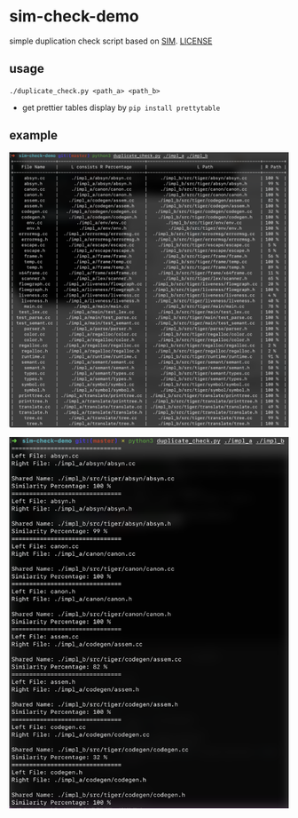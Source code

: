 # sim-check-demo
simple duplication check script based on [SIM](https://dickgrune.com/Programs/similarity_tester/). [LICENSE](https://github.com/yuetsin/sim-check-demo/blob/master/SIM_LICENSE.txt)

## usage

`./duplicate_check.py <path_a> <path_b>`

* get prettier tables display by `pip install prettytable`

## example

![Image A](https://github.com/yuetsin/sim-check-demo/blob/master/img_a.png?raw=true)

![Image B](https://github.com/yuetsin/sim-check-demo/blob/master/img_b.png?raw=true)
